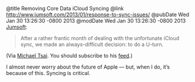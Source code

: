 @title Removing Core Data iCloud Syncing
@link http://www.jumsoft.com/2013/01/response-to-sync-issues/
@pubDate Wed Jan 30 13:26:30 -0800 2013
@modDate Wed Jan 30 13:26:30 -0800 2013
<a href="http://www.jumsoft.com/2013/01/response-to-sync-issues/">Jumsoft</a>:

>After a rather frantic month of dealing with the unfortunate iCloud sync, we made an always-difficult decision: to do a U-turn.

(Via <a href="http://mjtsai.com/blog/">Michael Tsai</a>. You should subscribe to his <a href="http://mjtsai.com/blog/feed/">feed</a>.)

I almost never worry about the future of Apple — but, when I do, it’s because of this. Syncing is critical.
